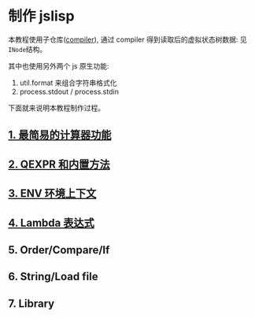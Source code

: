 # 制作 jslisp

本教程使用子仓库([compiler](https://github.com/akerdi/compiler)), 通过 compiler 得到读取后的虚拟状态树数据: 见`INode`结构。

其中也使用另外两个 js 原生功能:

1. util.format 来组合字符串格式化
2. process.stdout / process.stdin

下面就来说明本教程制作过程。

## [1. 最简易的计算器功能](./lesson1.md)

## [2. QEXPR 和内置方法](./lesson2.md)

## [3. ENV 环境上下文](./lesson3.md)

## [4. Lambda 表达式](./lesson4.md)

## 5. Order/Compare/If

## 6. String/Load file

## 7. Library
